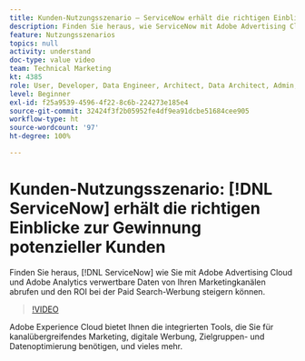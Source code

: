 ```yaml
---
title: Kunden-Nutzungsszenario – ServiceNow erhält die richtigen Einblicke zur Gewinnung potenzieller Kunden
description: Finden Sie heraus, wie ServiceNow mit Adobe Advertising Cloud und Adobe Analytics verwertbare Daten von seinen Marketing-Kanälen abruft und die Investitionsrendite bei Paid-Search-Werbung steigert.
feature: Nutzungsszenarios
topics: null
activity: understand
doc-type: value video
team: Technical Marketing
kt: 4385
role: User, Developer, Data Engineer, Architect, Data Architect, Admin, Leader
level: Beginner
exl-id: f25a9539-4596-4f22-8c6b-224273e185e4
source-git-commit: 32424f3f2b05952fe4df9ea91dcbe51684cee905
workflow-type: ht
source-wordcount: '97'
ht-degree: 100%

---
```


# Kunden-Nutzungsszenario: [!DNL ServiceNow] erhält die richtigen Einblicke zur Gewinnung potenzieller Kunden

Finden Sie heraus, [!DNL ServiceNow] wie Sie mit Adobe Advertising Cloud und Adobe Analytics verwertbare Daten von Ihren Marketingkanälen abrufen und den ROI bei der Paid Search-Werbung steigern können.

>[!VIDEO](https://video.tv.adobe.com/v/31504/?quality=12)

Adobe Experience Cloud bietet Ihnen die integrierten Tools, die Sie für kanalübergreifendes Marketing, digitale Werbung, Zielgruppen- und Datenoptimierung benötigen, und vieles mehr.
